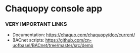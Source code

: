 # Chaquopy console app

### VERY IMPORTANT LINKS
* Documentation: https://chaquo.com/chaquopy/doc/current/
* BACnet scripts: https://github.com/cn-uofbasel/BACnet/tree/master/src/demo
